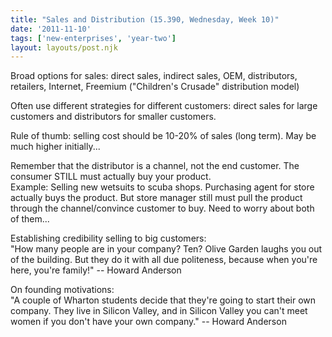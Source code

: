 ```yaml
---
title: "Sales and Distribution (15.390, Wednesday, Week 10)"
date: '2011-11-10'
tags: ['new-enterprises', 'year-two']
layout: layouts/post.njk
---
```


Broad options for sales: direct sales, indirect sales, OEM, distributors, retailers, Internet, Freemium ("Children's Crusade" distribution model)

Often use different strategies for different customers: direct sales for large customers and distributors for smaller customers.

Rule of thumb: selling cost should be 10-20% of sales (long term). May be much higher initially...

Remember that the distributor is a channel, not the end customer. The consumer STILL must actually buy your product.\
Example: Selling new wetsuits to scuba shops. Purchasing agent for store actually buys the product. But store manager still must pull the product through the channel/convince customer to buy. Need to worry about both of them...

Establishing credibility selling to big customers:\
"How many people are in your company? Ten? Olive Garden laughs you out of the building. But they do it with all due politeness, because when you're here, you're family!" -- Howard Anderson

On founding motivations:\
"A couple of Wharton students decide that they're going to start their own company. They live in Silicon Valley, and in Silicon Valley you can't meet women if you don't have your own company." -- Howard Anderson
